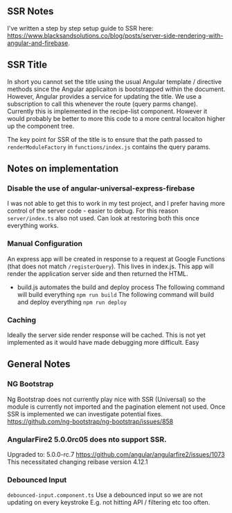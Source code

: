## SSR Notes
I've written a step by step setup guide to SSR here:
https://www.blacksandsolutions.co/blog/posts/server-side-rendering-with-angular-and-firebase.

## SSR Title
In short you cannot set the title using the usual Angular template / directive methods since the Angular applicaiton is bootstrapped within the document. However, Angular provides a service for updating the title. We use a subscription to call this whenever the route (query parms change). Currently this is implemented in the recipe-list component. However it would probably be better to more this code to a more central locaiton higher up the component tree.

The key point for SSR of the title is to ensure that the path passed to `renderModuleFactory` in `functions/index.js` contains the query params.

## Notes on implementation

### Disable the use of angular-universal-express-firebase
I was not able to get this to work in my test project, and I prefer having more control of the server code - easier to debug.
For this reason `server/index.ts` also not used.
Can look at restoring both this once everything works.

### Manual Configuration
An express app will be created in response to a request at Google Functions (that does not match `/registerQuery`).
This lives in index.js. This app will render the application server side and then returned the HTML.

* build.js automates the build and deploy process
The following command will build everything `npm run build`
The following command will build and deploy everything `npm run deploy`

### Caching
Ideally the server side render response will be cached. 
This is not yet implemented as it would have made debugging more difficult.
Easy

## General Notes

### NG Bootstrap
Ng Bootstrap does not currently play nice with SSR (Universal) so the module is currently not imported and the pagination element not used.
Once SSR is implemented we can investigate potential fixes.
https://github.com/ng-bootstrap/ng-bootstrap/issues/858

### AngularFire2 5.0.0rc05 does nto support SSR.
Upgraded to: 5.0.0-rc.7
https://github.com/angular/angularfire2/issues/1073
This necessitated changing reibase version 4.12.1

### Debounced Input
`debounced-input.component.ts`
Use a debounced input so we are not updating on every keystroke E.g. not hitting API / filtering etc too often.